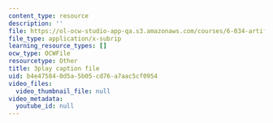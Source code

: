 ```yaml
---
content_type: resource
description: ''
file: https://ol-ocw-studio-app-qa.s3.amazonaws.com/courses/6-034-artificial-intelligence-fall-2010/b4e475840d5a5b05cd76a7aac5cf0954_PwhiWxHK8o.srt
file_type: application/x-subrip
learning_resource_types: []
ocw_type: OCWFile
resourcetype: Other
title: 3play caption file
uid: b4e47584-0d5a-5b05-cd76-a7aac5cf0954
video_files:
  video_thumbnail_file: null
video_metadata:
  youtube_id: null
---
```

